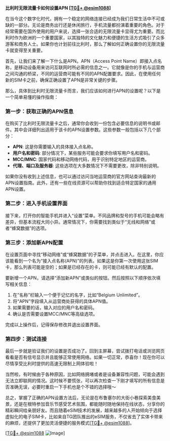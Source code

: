 **比利时无限流量卡如何设置APN [[TG💪+ @esim1088](https://t.me/s/esim1088)]**

在当今这个数字化时代，拥有一个稳定的网络连接已经成为我们日常生活中不可或缺的一部分。无论是商务出行还是休闲旅行，手机流量都扮演着重要的角色。对于经常需要在国外使用的用户来说，选择一张合适的无限流量卡显得尤为重要。而比利时作为欧洲的一个重要国家，以其独特的文化魅力和便捷的生活方式吸引了众多游客和商务人士。如果你也计划前往比利时，那么了解如何正确设置你的无限流量卡就变得至关重要。

首先，让我们来了解一下什么是APN。APN（Access Point Name）即接入点名称，是移动设备用来访问互联网时所必需的信息之一。它就像是你的手机与运营商之间沟通的桥梁，不同的运营商可能有不同的APN配置要求。因此，在使用任何新的SIM卡之前，确保正确设置了APN是非常关键的步骤。

那么，具体到比利时无限流量卡而言，我们应该如何进行APN的设置呢？以下是一个简单易懂的操作指南：

### 第一步：获取正确的APN信息
在购买了比利时无限流量卡之后，通常你会收到一份包含必要信息的说明书或邮件。其中会详细列出适用于该卡的APN设置参数。这些参数一般包括以下几个部分：
- **APN**: 这是你需要输入的具体接入点名称。
- **用户名和密码**: 部分情况下，某些服务可能会要求你填写用户名和密码。
- **MCC/MNC**: 国家代码和移动网络代码，用于识别特定地区的运营商。
- **代理、端口及服务器**: 这些选项在大多数情况下不需要更改，除非特别说明。

如果你没有收到上述信息，也可以通过访问当地运营商的官方网站查询最新的APN设置指南。此外，还有一些在线资源可以帮助你找到适合特定国家的通用APN设置。

### 第二步：进入手机设置界面
接下来，打开你的智能手机并进入“设置”菜单。不同品牌和型号的手机可能会略有差异，但基本流程大同小异。通常情况下，你需要找到类似于“无线和网络”或者“蜂窝数据”的选项。

### 第三步：添加新APN配置
在设置页面中寻找“移动网络”或“蜂窝数据”的子菜单，并点击进入。在这里，你应该能看到一个名为“接入点名称(APN)”的列表。如果这是你第一次使用这张SIM卡，那么列表可能是空的；如果是已经存在的卡，则可能已经有默认的配置。

要新增一个APN，请选择“添加新APN”或类似的按钮。然后按照以下顺序依次填写相关信息：
1. 在“名称”栏输入一个便于记忆的名字，比如“Belgium Unlimited”。
2. 将“APN”字段填入从运营商处获得的具体APN值。
3. 如果需要的话，输入对应的用户名和密码。
4. 确认是否需要设置MCC/MNC等高级选项。

完成以上操作后，记得保存修改并退出设置界面。

### 第四步：测试连接
最后一步就是验证我们的设置是否成功了。回到主屏幕，尝试拨打电话或浏览网页看看是否有信号显示并且能够正常使用网络。如果一切正常，恭喜你！现在你可以尽情享受比利时提供的高速无限制上网体验啦！

当然啦，有时候由于各种原因，比如网络拥堵或者是设备兼容性问题，可能会遇到无法立即联网的情况。这时候不要慌张，可以再次检查一下刚才填写的所有信息是否准确无误，必要时重启一下手机也是个不错的选择哦～

总之，掌握了正确的APN设置方法后，无论是在布鲁塞尔的大街小巷探索美食美景，还是在根特参加音乐节感受艺术氛围，都能随时随地保持在线状态，分享你的精彩瞬间给亲朋好友。而且随着eSIM技术的发展，越来越多的人开始倾向于选择虚拟化的电子SIM卡，比如来自TG团队推出的eSIM服务，不仅省去了实体卡带来的麻烦，还提供了更加灵活便捷的服务模式[[TG💪+ @esim1088](https://t.me/s/esim1088)]。

[[TG💪+ @esim1088](https://t.me/s/esim1088) ![Image](https://i.postimg.cc/4NQfJmqS/Snipaste-2025-05-13-00-14-12.png)]